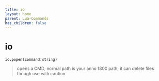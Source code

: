 ```yaml
---
title: io
layout: home
parent: Lua-Commands
has_children: false
---
```

# io
```io.popen(command:string)```
>opens a CMD; normal path is your anno 1800 path; it can delete files though use with caution